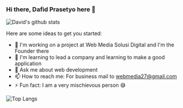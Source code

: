 ### Hi there, Dafid Prasetyo here 👋


![David's github stats](https://github-readme-stats.vercel.app/api?username=dafidpr&show_icons=true&theme=default)

Here are some ideas to get you started:

- 🔭 I'm working on a project at Web Media Solusi Digital and I'm the Founder there
- 🌱 I'm learning to lead a company and learning to make a good application
- 💬 Ask me about web development
- 📫 How to reach me: For business mail to webmedia27@gmail.com
- ⚡ Fun fact: I am a very mischievous person 😅

![Top Langs](https://github-readme-stats.vercel.app/api/top-langs/?username=dafidpr&layout=compact)
